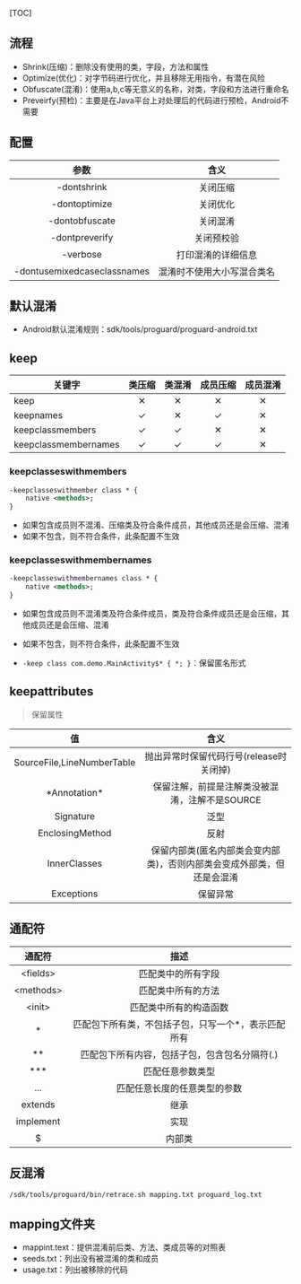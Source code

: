 [TOC]

## 流程
* Shrink(压缩)：删除没有使用的类，字段，方法和属性
* Optimize(优化)：对字节码进行优化，并且移除无用指令，有潜在风险
* Obfuscate(混淆)：使用a,b,c等无意义的名称，对类，字段和方法进行重命名
* Preveirfy(预检)：主要是在Java平台上对处理后的代码进行预检，Android不需要

## 配置
参数 | 含义
:---: | :---:
-dontshrink | 关闭压缩
-dontoptimize | 关闭优化
-dontobfuscate | 关闭混淆
-dontpreverify | 关闭预校验
-verbose | 打印混淆的详细信息
-dontusemixedcaseclassnames | 混淆时不使用大小写混合类名

## 默认混淆
* Android默认混淆规则：sdk/tools/proguard/proguard-android.txt

## keep
关键字 | 类压缩 | 类混淆 | 成员压缩 | 成员混淆
--- | :---: | :---: | :---: | :---:
keep | ✕ | ✕ | ✕ | ✕
keepnames | ✓ | ✕ | ✓ | ✕
keepclassmembers | ✓ | ✓ | ✕ | ✕
keepclassmembernames | ✓ | ✓ | ✓ | ✕

### keepclasseswithmembers
```xml
-keepclasseswithmember class * {
    native <methods>;
}
```
* 如果包含成员则不混淆、压缩类及符合条件成员，其他成员还是会压缩、混淆
* 如果不包含，则不符合条件，此条配置不生效

### keepclasseswithmembernames
```xml
-keepclasseswithmembernames class * {
    native <methods>;
}
```
* 如果包含成员则不混淆类及符合条件成员，类及符合条件成员还是会压缩，其他成员还是会压缩、混淆
* 如果不包含，则不符合条件，此条配置不生效

* `-keep class com.demo.MainActivity$* { *; }`：保留匿名形式

## keepattributes
> 保留属性

值 | 含义
:---: | :---:
SourceFile,LineNumberTable | 抛出异常时保留代码行号(release时关闭掉)
\*Annotation\* | 保留注解，前提是注解类没被混淆，注解不是SOURCE 
Signature | 泛型
EnclosingMethod | 反射
InnerClasses | 保留内部类(匿名内部类会变内部类)，否则内部类会变成外部类，但还是会混淆 
Exceptions | 保留异常

## 通配符
通配符 | 描述
:---: | :---:
\<fields> | 匹配类中的所有字段
\<methods> | 匹配类中所有的方法
\<init> | 匹配类中所有的构造函数
* | 匹配包下所有类，不包括子包，只写一个*，表示匹配所有 
** | 匹配包下所有内容，包括子包，包含包名分隔符(.) 
*** | 匹配任意参数类型
... | 匹配任意长度的任意类型的参数
extends | 继承
implement | 实现
$ | 内部类

## 反混淆
`/sdk/tools/proguard/bin/retrace.sh mapping.txt proguard_log.txt`

## mapping文件夹
* mappint.text：提供混淆前后类、方法、类成员等的对照表
* seeds.txt：列出没有被混淆的类和成员
* usage.txt：列出被移除的代码

